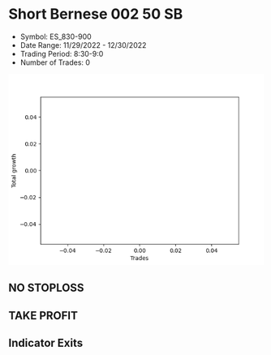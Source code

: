 # Short Bernese 002 50 SB 
- Symbol: ES_830-900
- Date Range: 11/29/2022 - 12/30/2022
- Trading Period: 8:30-9:0
- Number of Trades: 0

![Plot](ShortBernese00250SBES_830-900.png)
## NO STOPLOSS














## TAKE PROFIT











## Indicator Exits

